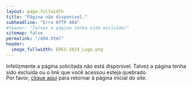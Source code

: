 ```yaml
---
layout: page-fullwidth
title: "Página não disponivel."
subheadline: "Erro HTTP 404"
#teaser: "Talvez a página tenha sido excluída!"
sitemap: false
permalink: "/404.html"
header:
  image_fullwidth: ERES-2024_Logo.png
---
```


<p>Infelizmente a página solicitada não está disponível. Talvez a página tenha sido excluída ou o link que você acessou esteja quebrado.</p>
<p style="margin-top: -1rem">Por favor, <a href="{{ site.url }}">clique aqui</a> para retornar à página inicial do site.</p>
